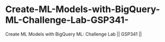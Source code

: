 # Create-ML-Models-with-BigQuery-ML-Challenge-Lab-GSP341-
Create ML Models with BigQuery ML: Challenge Lab || GSP341 ||
